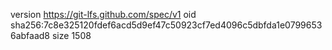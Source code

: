 version https://git-lfs.github.com/spec/v1
oid sha256:7c8e325120fdef6acd5d9ef47c50923cf7ed4096c5dbfda1e07996536abfaad8
size 1508

